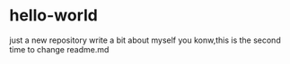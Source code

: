 # hello-world
just a new repository
write a bit about myself
you konw,this is the second time to change readme.md
